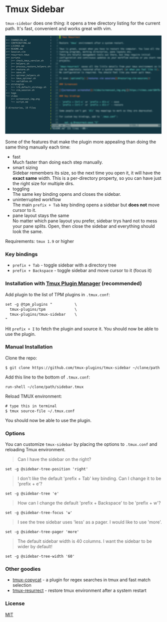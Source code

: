 # Tmux Sidebar

`tmux-sidebar` does one thing: it opens a tree directory listing for the current
path. It's fast, convenient and works great with vim.

![screenshot](/screenshot.gif)

Some of the features that make the plugin more appealing than doing the same
thing manually each time:

- fast<br/>
  Much faster than doing each step manually.
- smart sizing<br/>
  Sidebar remembers its size, so the next time you open it, it will have the
  **exact same** width. This is a per-directory property, so you can have just
  the right size for multiple dirs.
- toggling<br/>
  The same key binding opens and closes the sidebar.
- uninterrupted workflow<br/>
  The main `prefix + Tab` key binding opens a sidebar but **does not** move
  cursor to it.
- pane layout stays the same<br/>
  No matter which pane layout you prefer, sidebar trys hard not to mess your
  pane splits. Open, then close the sidebar and everything should look the same.

Requirements: `tmux 1.9` or higher

### Key bindings

- `prefix + Tab` - toggle sidebar with a directory tree
- `prefix + Backspace` - toggle sidebar and move cursor to it (focus it)

### Installation with [Tmux Plugin Manager](https://github.com/tmux-plugins/tpm) (recommended)

Add plugin to the list of TPM plugins in `.tmux.conf`:

    set -g @tpm_plugins "          \
      tmux-plugins/tpm             \
      tmux-plugins/tmux-sidebar    \
    "

Hit `prefix + I` to fetch the plugin and source it. You should now be able to
use the plugin.

### Manual Installation

Clone the repo:

    $ git clone https://github.com/tmux-plugins/tmux-sidebar ~/clone/path

Add this line to the bottom of `.tmux.conf`:

    run-shell ~/clone/path/sidebar.tmux

Reload TMUX environment:

    # type this in terminal
    $ tmux source-file ~/.tmux.conf

You should now be able to use the plugin.

### Options

You can customize `tmux-sidebar` by placing the options to `.tmux.conf` and
reloading Tmux environment.

> Can I have the sidebar on the right?

    set -g @sidebar-tree-position 'right'

> I don't like the default 'prefix + Tab' key binding. Can I change it to be
'prefix + e'?

    set -g @sidebar-tree 'e'

> How can I change the default 'prefix + Backspace' to be 'prefix + w'?

    set -g @sidebar-tree-focus 'w'

> I see the tree sidebar uses 'less' as a pager. I would like to use 'more'.

    set -g @sidebar-tree-pager 'more'

> The default sidebar width is 40 columns. I want the sidebar to be wider by
default!

    set -g @sidebar-tree-width '60'

### Other goodies

- [tmux-copycat](https://github.com/tmux-plugins/tmux-copycat) - a plugin for
  regex searches in tmux and fast match selection
- [tmux-resurrect](https://github.com/tmux-plugins/tmux-resurrect) - restore
  tmux environment after a system restart

### License

[MIT](LICENSE.md)
